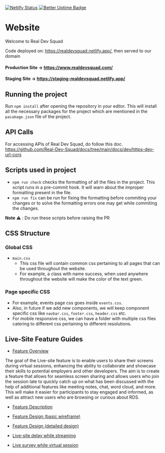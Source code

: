 [![Netlify Status](https://api.netlify.com/api/v1/badges/f178400b-1528-4bae-b454-8cddfd2fde0b/deploy-status)](https://app.netlify.com/sites/realdevsquad/deploys)
[![Better Uptime Badge](https://betteruptime.com/status-badges/v1/monitor/5hut.svg)](https://betteruptime.com/?utm_source=status_badge)

# Website

Welcome to Real Dev Squad

Code deployed on: https://realdevsquad.netlify.app/, then served to our domain

#### Production Site -> https://www.realdevsquad.com/

#### Staging Site -> https://staging-realdevsquad.netlify.app/

## Running the project

Run `npm install` after opening the repository in your editor. This will install all the necessary packages for the project which are mentioned in the `pacakage.json` file of the project.

## API Calls

For accessing APIs of Real Dev Squad, do follow this doc.
https://github.com/Real-Dev-Squad/docs/tree/main/docs/dev/https-dev-url-cors

## Scripts used in project

- `npm run check` checks the formatting of all the files in the project. This script runs in a pre-commit hook. It will warn about the improper formatting present in the file.
- `npm run fix` can be run for fixing the formatting before commiting your changes or to solve the formatting errors one may get while commiting the changes.

**Note** :warning: : Do run these scripts before raising the PR

## CSS Structure

### Global CSS

- `main.css`
  - This css file will contain common css pertaining to all pages that can be used throughout the website.
  - For example, a class with name success, when used anywhere throughout the website will make the color of the text green.

### Page specific CSS

- For example, events page css goes inside `events.css`.
- Also, in future if we add new components, we will keep component specific css like `navbar.css`, `footer.css`, `header.css` etc.
- For mobile responsive css, we can have a folder with multiple css files catering to different css pertaining to different resolutions.

## Live-Site Feature Guides

- [Feature Overview](https://precodes.notion.site/Requirement-document-for-live-screen-share-feature-e8c0c1eea04947beb44ddb60e609aaec)

The goal of the Live-site feature is to enable users to share their screens during virtual sessions, enhancing the ability to collaborate and showcase their skills to potential employers and other developers. The aim is to create a feature that allows for seamless screen sharing and allows users who join the session late to quickly catch up on what has been discussed with the help of additional features like meeting notes, chat, word cloud, and more. This will make it easier for participants to stay engaged and informed, as well as attract new users who are browsing or curious about RDS.

- [Feature Description](https://github.com/Real-Dev-Squad/website-www/issues/343)

- [Feature Design (basic wireframe)](https://www.figma.com/file/O8QLwPzTuH3RIWoYdxitln/Live-Page?node-id=0%3A1&t=vKJPfNkUiuCXPoIl-0)

- [Feature Design (detailed design)](https://www.figma.com/file/2VtPGJH61Qp0iarkKW6KTO/Live-Site-Detailed-Designs?node-id=0-1)

- [Live-site delay while streaming](https://github.com/Real-Dev-Squad/website-www/issues/361)

- [Live survey while virtual session](https://github.com/Real-Dev-Squad/website-www/issues/359)
